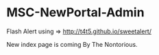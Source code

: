 # MSC-NewPortal-Admin

Flash Alert using => http://t4t5.github.io/sweetalert/

New index page is coming By The Nontorious.
